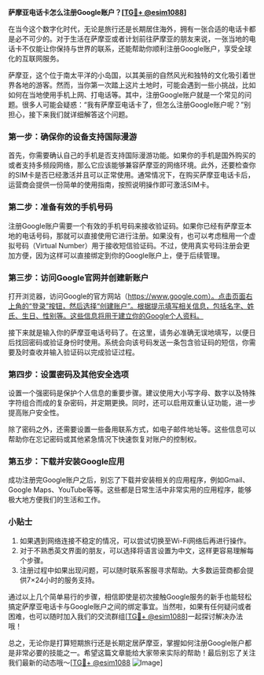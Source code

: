 **萨摩亚电话卡怎么注册Google账户？[[TG💪+ @esim1088](https://t.me/s/esim1088)]**

在当今这个数字化时代，无论是旅行还是长期居住海外，拥有一张合适的电话卡都是必不可少的。对于生活在萨摩亚或者计划前往萨摩亚的朋友来说，一张当地的电话卡不仅能让你保持与世界的联系，还能帮助你顺利注册Google账户，享受全球化的互联网服务。

萨摩亚，这个位于南太平洋的小岛国，以其美丽的自然风光和独特的文化吸引着世界各地的游客。然而，当你第一次踏上这片土地时，可能会遇到一些小挑战，比如如何在当地使用手机上网、打电话等。其中，注册Google账户就是一个常见的问题。很多人可能会疑惑：“我有萨摩亚电话卡了，但怎么注册Google账户呢？”别担心，接下来我们就详细解答这个问题。

### 第一步：确保你的设备支持国际漫游

首先，你需要确认自己的手机是否支持国际漫游功能。如果你的手机是国外购买的或者支持多频段网络，那么它应该能够兼容萨摩亚的网络环境。此外，还要检查你的SIM卡是否已经激活并且可以正常使用。通常情况下，在购买萨摩亚电话卡后，运营商会提供一份简单的使用指南，按照说明操作即可激活SIM卡。

### 第二步：准备有效的手机号码

注册Google账户需要一个有效的手机号码来接收验证码。如果你已经有萨摩亚本地的电话号码，那就可以直接使用它进行注册。如果没有，也可以考虑租用一个虚拟号码（Virtual Number）用于接收短信验证码。不过，使用真实号码注册会更加方便，因为这样可以直接绑定到你的Google账户上，便于后续管理。

### 第三步：访问Google官网并创建新账户

打开浏览器，访问Google的官方网站（https://www.google.com）。点击页面右上角的“登录”按钮，然后选择“创建账户”。根据提示填写相关信息，包括名字、姓氏、生日、性别等。这些信息将用于建立你的Google个人资料。

接下来就是输入你的萨摩亚电话号码了。在这里，请务必准确无误地填写，以便日后找回密码或验证身份时使用。系统会向该号码发送一条包含验证码的短信，你需要及时查收并输入验证码以完成验证过程。

### 第四步：设置密码及其他安全选项

设置一个强密码是保护个人信息的重要步骤。建议使用大小写字母、数字以及特殊字符组合而成的复杂密码，并定期更换。同时，还可以启用双重认证功能，进一步提高账户安全性。

除了密码之外，还需要设置一些备用联系方式，如电子邮件地址等。这些信息可以帮助你在忘记密码或其他紧急情况下快速恢复对账户的控制权。

### 第五步：下载并安装Google应用

成功注册完Google账户之后，别忘了下载并安装相关的应用程序，例如Gmail、Google Maps、YouTube等等。这些都是日常生活中非常实用的应用程序，能够极大地方便我们的生活和工作。

### 小贴士

1. 如果遇到网络连接不稳定的情况，可以尝试切换至Wi-Fi网络后再进行操作。
2. 对于不熟悉英文界面的朋友，可以选择将语言设置为中文，这样更容易理解每个步骤。
3. 注册过程中如果出现问题，可以随时联系客服寻求帮助。大多数运营商都会提供7×24小时的服务支持。

通过以上几个简单易行的步骤，相信即使是初次接触Google服务的新手也能轻松搞定萨摩亚电话卡与Google账户之间的绑定事宜。当然啦，如果有任何疑问或者困难，也可以随时加入我们的交流群组[[TG💪+ @esim1088](https://t.me/s/esim1088)]一起探讨解决办法哦！

总之，无论你是打算短期旅行还是长期定居萨摩亚，掌握如何注册Google账户都是非常必要的技能之一。希望这篇文章能给大家带来实际的帮助！最后别忘了关注我们最新的动态哦～[[TG💪+ @esim1088](https://t.me/s/esim1088) ![Image](https://i.postimg.cc/4NQfJmqS/Snipaste-2025-05-13-00-14-12.png)]